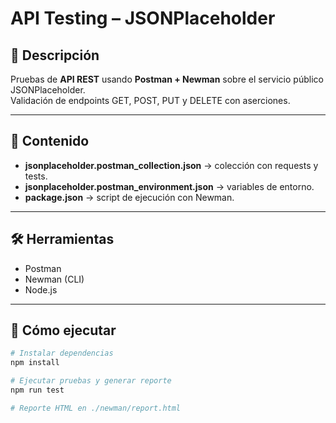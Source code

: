 # API Testing – JSONPlaceholder

## 📖 Descripción
Pruebas de **API REST** usando **Postman + Newman** sobre el servicio público JSONPlaceholder.  
Validación de endpoints GET, POST, PUT y DELETE con aserciones.

---

## 📂 Contenido
- **jsonplaceholder.postman_collection.json** → colección con requests y tests.
- **jsonplaceholder.postman_environment.json** → variables de entorno.
- **package.json** → script de ejecución con Newman.

---

## 🛠️ Herramientas
- Postman
- Newman (CLI)
- Node.js

---

## 🚀 Cómo ejecutar
```bash
# Instalar dependencias
npm install

# Ejecutar pruebas y generar reporte
npm run test

# Reporte HTML en ./newman/report.html


